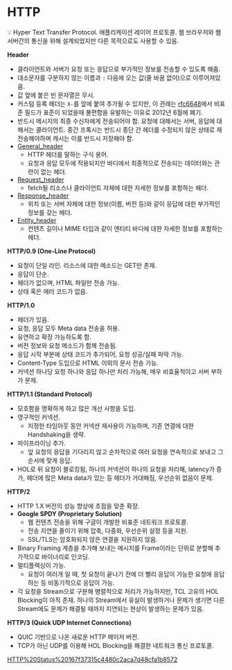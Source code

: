 # HTTP

<aside>
💡 Hyper Text Transfer Protocol.
애플리케이션 레이어 프로토콜.
웹 브라우저와 웹 서버간의 통신을 위해 설계되었지만 다른 목적으로도 사용할 수 있음.

</aside>

**Header**

- 클라이언트와 서버가 요청 또는 응답으로 부가적인 정보를 전송할 수 있도록 해줌.
- 대소문자를 구분하지 않는 이름과 `:` 다음에 오는 값(줄 바꿈 없이)으로 이루어져있음.
- 값 앞에 붙은 빈 문자열은 무시.
- 커스텀 등록 헤더는 `X-`를 앞에 붙여 추가될 수 있지만, 이 관례는 [rfc6648](rfc6648)에서 비표준 필드가 표준이 되었을때 불편함을 유발하는 이유로 2012년 6월에 폐기.
- 반드시 메시지의 최종 수신자에게 전송되어야 함. 요청에 대해서는 서버, 응답에 대해서는 클라이언트. 중간 프록시는 반드시 종단 간 헤더를 수정되지 않은 상태로 재전송해야하며 캐시는 이를 반드시 저장해야 함.
- [General_header](General_header)
    - HTTP 헤더를 말하는 구식 용어.
    - 요청과 응답 모두에 적용되지만 바디에서 최종적으로 전송되는 데이터와는 관련이 없는 헤더.
- [Request_header](Request_header)
    - fetch될 리소스나 클라이언트 자체에 대한 자세한 정보를 포함하는 헤더.
- [Response_header](Response_header)
    - 위치 또는 서버 자체에 대한 정보(이름, 버전 등)와 같이 응답에 대한 부가적인 정보를 갖는 헤더.
- [Entity_header](Entity_header)
    - 컨텐츠 길이나 MIME 타입과 같이 엔티티 바디에 대한 자세한 정보를 포함하는 헤더.

**HTTP/0.9 (One-Line Protocol)**

- 요청이 단일 라인. 리소스에 대한 메소드는 GET만 존재.
- 응답이 단순.
- 헤더가 없으며, HTML 파일만 전송 가능.
- 상태 혹은 에러 코드가 없음.

**HTTP/1.0**

- 헤더가 있음.
- 요청, 응답 모두 Meta data 전송을 허용.
- 유연하고 확장 가능하도록 함.
- 버전 정보와 요청 메소드가 함께 전송됨.
- 응답 시작 부분에 상태 코드가 추가되어, 요청 성공/실패 파악 가능.
- Content-Type 도입으로 HTML 이외의 문서 전송 가능.
- 커넥션 하나당 요청 하나와 응답 하나만 처리 가능해, 매우 비효율적이고 서버 부하가 문제.

**HTTP/1.1 (Standard Protocol)**

- 모호함을 명확하게 하고 많은 개선 사항을 도입.
- 영구적인 커넥션.
    - 지정한 타임아웃 동안 커넥션 재사용이 가능하며, 기존 연결에 대한 Handshaking을 생략.
- 파이프라이닝 추가.
    - 앞 요청의 응답을 기다리지 않고 순차적으로 여러 요청을 연속적으로 보내고 그 순서에 맞게 응답.
- HOL로 뒤 요청이 블로킹됨, 하나의 커넥션이 하나의 요청을 처리해, latency가 증가, 헤더에 많은 Meta data가 있는 등 헤더가 거대해짐, 우선순위 없음이 문제.

**HTTP/2**

- HTTP 1.X 버전의 성능 향상에 초점을 맞춘 확장.
- **Google SPDY (Proprietary Solution)**
    - 웹 컨텐츠 전송을 위해 구글이 개발한 비표준 네트워크 프로토콜.
    - 전송 지연을 줄이기 위해 압축, 다중화, 우선순위 설정 등을 지원.
    - SSL/TLS는 암호화되지 않은 연결을 지원하지 않음.
- Binary Framing 계층을 추가해 보내는 메시지를 Frame이라는 단위로 분할해 추가적으로 바이너리로 인코딩.
- 멀티플렉싱이 가능.
    - 요청이 여러개 일 때, 첫 요청이 끝나기 전에 더 빨리 응답이 가능한 요청에 응답하는 등 비동기적으로 응답이 가능.
- 각 요청을 Stream으로 구분해 병렬적으로 처리가 가능하지만, TCL 고유의 HOL Blocking이 아직 존재. 하나의 Stream에서 유실이 발생하거나 문제가 생기면 다른 Stream에도 문제가 해결될 때까지 지연되는 현상이 발생하는 문제가 있음.

**HTTP/3 (Quick UDP Internet Connections)**

- QUIC 기반으로 나온 새로운 HTTP 메이저 버전.
- TCP가 아닌 UDP를 이용해 HOL Blocking을 해결한 네트워크 통신 프로토콜.

[HTTP%20Status%20167f37315c4480c2aca7d48cfa1b8572](HTTP%20Status%20167f37315c4480c2aca7d48cfa1b8572)